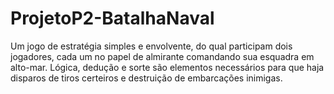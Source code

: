 # ProjetoP2-BatalhaNaval
Um jogo de estratégia simples e envolvente, do qual participam dois jogadores, cada um no papel de almirante comandando sua esquadra em alto-mar. Lógica, dedução e sorte são elementos necessários para que haja disparos de tiros certeiros e destruição de embarcações inimigas.
